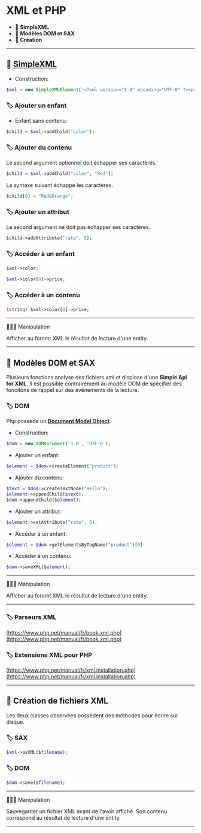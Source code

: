 # XML et PHP

*  🔖 **SimpleXML**
*  🔖 **Modèles DOM et SAX**
*  🔖 **Création**

___

## 📑 [SimpleXML](https://www.php.net/manual/fr/simplexml.examples-basic.php)

* Construction:

```php
$xml = new SimpleXMLElement('<?xml version="1.0" encoding="UTF-8" ?><product/>');
```

### 🏷️ **Ajouter un enfant**

* Enfant sans contenu:

```php
$child = $xml->addChild("color");
```

### 🏷️ **Ajouter du contenu**

Le second argument optionnel doit échapper ses caractères.

```php
$child = $xml->addChild("color", "Red");
```

La syntaxe suivant échappe les caractères.

```php
$child[0] = "Red&Orange";
```

### 🏷️ **Ajouter un attribut**

Le second argument ne doit pas échapper ses caractères.

```php
$child->addAttribute("rate", 5);
```

### 🏷️ **Accéder à un enfant**

```php
$xml->color;
```

```php
$xml->color[0]->price;
```

### 🏷️ **Accéder à un contenu**

```php
(string) $xml->color[0]->price;
```

___

👨🏻‍💻 Manipulation

Afficher au foramt XML le résultat de lecture d'une entity.

___

## 📑 Modèles DOM et SAX

Plusieurs fonctions  analyse des fichiers xml et displose d'une **Simple Api for XML**. Il est possible contrairement au modèle DOM de spécifier des foncitons de rappel sur des évènements de la lecture.

### 🏷️ **DOM**

Php possède un [**Document Model Object**](https://www.php.net/manual/fr/class.domdocument.php).


* Construction:

```php
$dom = new DOMDocument('1.0', 'UTF-8');
```

* Ajouter un enfant:

```php
$element = $dom->createElement("product");
```

* Ajouter du contenu:

```php
$text = $dom->createTextNode("Hello");
$element->appendChild($text);
$dom->appendChild($element);
```

* Ajouter un attribut:

```php
$element->setAttribute("rate", 5);
```

* Accéder à un enfant:

```php
$element = $dom->getElementsByTagName("product")[0]
```

* Accéder à un contenu:

```php
$dom->saveXML($element);
```

___

👨🏻‍💻 Manipulation

Afficher au foramt XML le résultat de lecture d'une entity.

___

### 🏷️ **Parseurs XML**

[https://www.php.net/manual/fr/book.xml.php](https://www.php.net/manual/fr/book.xml.php)

### 🏷️ **Extensions XML pour PHP**

[https://www.php.net/manual/fr/xml.installation.php](https://www.php.net/manual/fr/xml.installation.php)

___

## 📑 Création de fichiers XML

Les deux classes observées possèdent des méthodes pour écrire sur disque.

### 🏷️ **SAX**

```php
$xml->asXML($filename);
```

### 🏷️ **DOM**

```php
$dom->save($filename);
```

___

👨🏻‍💻 Manipulation

Sauvegarder un fichier XML avant de l'avoir affiché. Son contenu correspond au résultat de lecture d'une entity.

___